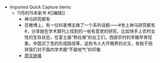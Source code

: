 - Imported Quick Capture items:
    - 11月的15本新书 #[[编辑]]
        - 神马研究都有
        - 在微博上，有一位科普博主做了一个系列话题——#世上神马研究都有#，分享她在学术期刊上找到的一些有意思的研究，比如快手上农村女性的生存状态，在富士康“熬社保”的女工们，西部农村的早婚早育现象，中国式丁克的形成路径等，这些令人大开眼界的论文，有助于扭转我们对于国内学术圈“不接地气”的印象
        - [原文链接](https://mp.weixin.qq.com/s/qAr56JncnnYL9L09AznrdQ)
